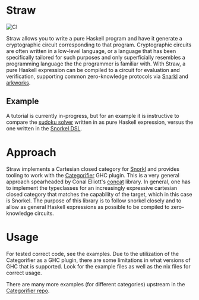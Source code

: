 # Straw

![CI](https://github.com/torsion-labs/straw/actions/workflows/nix-ci.yml/badge.svg)

Straw allows you to write a pure Haskell program and have it generate a cryptographic circuit corresponding to that program. Cryptographic circuits are often written in a low-level language, or a language that has been specifically tailored for such purposes and only superficially resembles a programming language the the programmer is familiar with. With Straw, a pure Haskell expression can be compiled to a circuit for evaluation and verification, supporting common zero-knowledge protocols via [Snarkl](https://github.com/torsion-labs/snarkl) and [arkworks](https://github.com/arkworks-rs/).

## Example

A tutorial is currently in-progress, but for an example it is instructive to compare the [sudoku solver](https://github.com/torsion-labs/straw/blob/sudoku/examples/Examples/Sudoku.hs) written in as pure Haskell expression, versus the one written in the [Snorkel DSL](https://github.com/torsion-labs/snarkl/blob/update-readme-with-lhs-example/tutorial/sudoku/Sudoku.md).  

# Approach

Straw implements a Cartesian closed category for [Snorkl](https://github.com/torsion-labs/snarkl) and provides tooling to work with the [Categorifier](https://github.com/con-kitty/categorifier) GHC plugin. This is a very general approach spearheaded by Conal Elliott's [concat](https://github.com/compiling-to-categories/concat) library. In general, one has to implement the typeclasses for an increasingly expressive cartesian closed category that matches the capability of the target, which in this case is Snorkel. The purpose of this library is to follow snorkel closely and to allow as general Haskell expressions as possible to be compiled to zero-knowledge circuits.

# Usage

For tested correct code, see the examples. Due to the utilization of the Categorifier as a GHC plugin, there are some limitations in what versions of GHC that is supported. Look for the example files as well as the nix files for correct usage.

There are many more examples (for different categories) upstream in the [Categorifier repo](https://github.com/con-kitty/categorifier).
